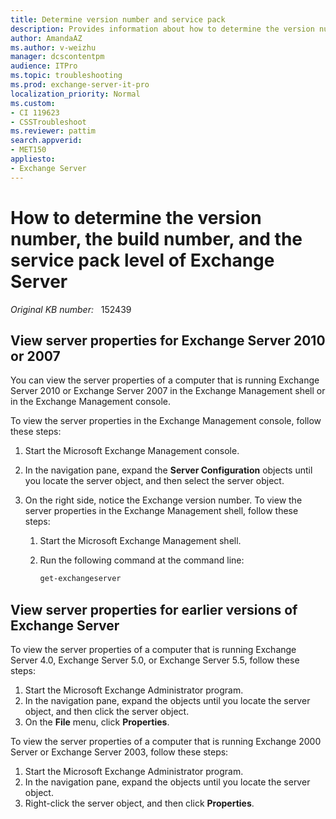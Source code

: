 ```yaml
---
title: Determine version number and service pack
description: Provides information about how to determine the version number, the build number, and the service pack level of Exchange Server through viewing server properties.
author: AmandaAZ
ms.author: v-weizhu
manager: dcscontentpm
audience: ITPro
ms.topic: troubleshooting 
ms.prod: exchange-server-it-pro
localization_priority: Normal
ms.custom: 
- CI 119623
- CSSTroubleshoot
ms.reviewer: pattim
search.appverid: 
- MET150
appliesto:
- Exchange Server
---
```

# How to determine the version number, the build number, and the service pack level of Exchange Server

_Original KB number:_ &nbsp; 152439

## View server properties for Exchange Server 2010 or 2007

You can view the server properties of a computer that is running Exchange Server 2010 or Exchange Server 2007 in the Exchange Management shell or in the Exchange Management console.

To view the server properties in the Exchange Management console, follow these steps:

1. Start the Microsoft Exchange Management console.
2. In the navigation pane, expand the **Server Configuration** objects until you locate the server object, and then select the server object.
3. On the right side, notice the Exchange version number.
To view the server properties in the Exchange Management shell, follow these steps:

    1. Start the Microsoft Exchange Management shell.
    2. Run the following command at the command line:

        ```powershell
        get-exchangeserver
        ```

## View server properties for earlier versions of Exchange Server

To view the server properties of a computer that is running Exchange Server 4.0, Exchange Server 5.0, or Exchange Server 5.5, follow these steps:

1. Start the Microsoft Exchange Administrator program.
2. In the navigation pane, expand the objects until you locate the server object, and then click the server object.
3. On the **File** menu, click **Properties**.

To view the server properties of a computer that is running Exchange 2000 Server or Exchange Server 2003, follow these steps:

1. Start the Microsoft Exchange Administrator program.
2. In the navigation pane, expand the objects until you locate the server object.
3. Right-click the server object, and then click **Properties**.
